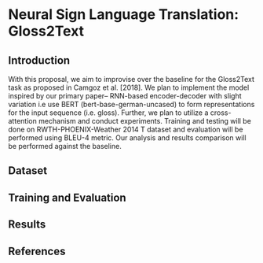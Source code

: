 # Neural Sign Language Translation: Gloss2Text

## Introduction
With this proposal, we aim to improvise over the baseline for the Gloss2Text task as proposed in Camgoz
et al. [2018]. We plan to implement the model inspired by our primary paper– RNN-based encoder-decoder with slight
variation i.e use BERT (bert-base-german-uncased) to form representations for the input sequence (i.e.
gloss). Further, we plan to utilize a cross-attention mechanism and conduct experiments. Training and
testing will be done on RWTH-PHOENIX-Weather 2014 T dataset and evaluation will be performed using
BLEU-4 metric. Our analysis and results comparison will be performed against the baseline.

## Dataset

## Training and Evaluation


## Results


## References
